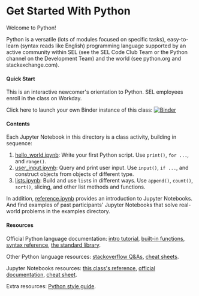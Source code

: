 # Get Started With Python

Welcome to Python!

Python is a versatile (lots of modules focused on specific tasks),
easy-to-learn (syntax reads like English) programming language supported by
an active community within SEL (see the SEL Code Club Team or the Python channel
on the Development Team) and the world (see python.org and stackexchange.com).

#### Quick Start
This is an interactive newcomer's orientation to Python. SEL employees enroll
in the class on Workday.

Click here to launch your own Binder instance of this class:
[![Binder](https://mybinder.org/badge_logo.svg)](https://mybinder.org/v2/gh/Schweitzer-Engineering-Laboratories/programming-classes/main?filepath=GetStartedPython)

#### Contents
Each Jupyter Notebook in this directory is a class activity, building in
sequence:

1. [hello_world.ipynb](hello_world.ipynb):
   Write your first Python script. Use `print()`, `for ...`, and `range()`.
2. [user_input.ipynb](user_input.ipynb):
   Query and print user input. Use `input()`, `if ...`,
   and construct objects from objects of different type.
3. [lists.ipynb](lists.ipynb):
   Build and use `list`s in different ways. Use `append()`,
   `count()`, `sort()`, slicing, and other list methods and functions.

In addition, [reference.ipynb](reference.ipynb) provides an introduction to
Jupyter Notebooks.
And find examples of past participants' Jupyter Notebooks that solve real-world
problems in the examples directory.

#### Resources
Official Python language documentation:
[intro tutorial](https://docs.python.org/3/tutorial/index.html),
[built-in functions](https://docs.python.org/3/library/functions.html),
[syntax reference](https://docs.python.org/3/reference/index.html),
[the standard library](https://docs.python.org/3/library/).

Other Python language resources:
[stackoverflow Q&As](https://stackoverflow.com/questions/tagged/python-3.x),
[cheat sheets](https://ehmatthes.github.io/pcc/cheatsheets/README.html).

Jupyter Notebooks resources:
[this class's reference](reference.ipynb),
[official documentation](https://jupyter-notebook.readthedocs.io/en/stable/),
[cheat sheet](https://medium.com/edureka/jupyter-notebook-cheat-sheet-88f60d1aca7).

Extra resources:
[Python style guide](https://www.python.org/dev/peps/pep-0008/).
